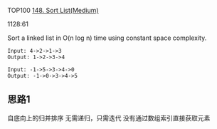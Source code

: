TOP100
[148. Sort List(Medium)](https://leetcode.com/problems/sort-list/)

1128:61

Sort a linked list in O(n log n) time using constant space complexity.
```
Input: 4->2->1->3
Output: 1->2->3->4

Input: -1->5->3->4->0
Output: -1->0->3->4->5
```

## 思路1
 自底向上的归并排序
 无需递归，只需迭代
 没有通过数组索引直接获取元素